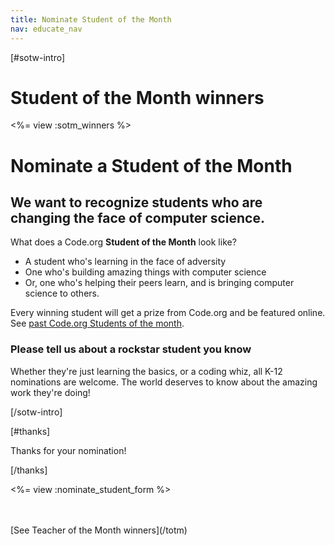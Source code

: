 ```yaml
---
title: Nominate Student of the Month
nav: educate_nav
---
```

[#sotw-intro]

# Student of the Month winners

<%= view :sotm_winners %>


# Nominate a Student of the Month

## We want to recognize students who are changing the face of computer science.

What does a Code.org **Student of the Month** look like?

- A student who's learning in the face of adversity
- One who's building amazing things with computer science
- Or, one who's helping their peers learn, and is bringing computer science to others.

Every winning student will get a prize from Code.org and be featured online. See [past Code.org Students of the month](http://codeorg.tumblr.com/tagged/sotw).

### Please tell us about a rockstar student you know
Whether they're just learning the basics, or a coding whiz, all K-12 nominations are welcome. The world deserves to know about the amazing work they're doing!

[/sotw-intro]

[#thanks]

Thanks for your nomination!

[/thanks]

<%= view :nominate_student_form %>

<br />
<br />
[See Teacher of the Month winners](/totm)
